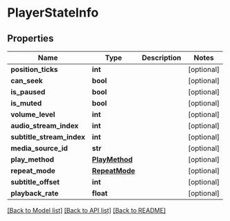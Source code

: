 # PlayerStateInfo

## Properties
Name | Type | Description | Notes
------------ | ------------- | ------------- | -------------
**position_ticks** | **int** |  | [optional] 
**can_seek** | **bool** |  | [optional] 
**is_paused** | **bool** |  | [optional] 
**is_muted** | **bool** |  | [optional] 
**volume_level** | **int** |  | [optional] 
**audio_stream_index** | **int** |  | [optional] 
**subtitle_stream_index** | **int** |  | [optional] 
**media_source_id** | **str** |  | [optional] 
**play_method** | [**PlayMethod**](PlayMethod.md) |  | [optional] 
**repeat_mode** | [**RepeatMode**](RepeatMode.md) |  | [optional] 
**subtitle_offset** | **int** |  | [optional] 
**playback_rate** | **float** |  | [optional] 

[[Back to Model list]](../README.md#documentation-for-models) [[Back to API list]](../README.md#documentation-for-api-endpoints) [[Back to README]](../README.md)

